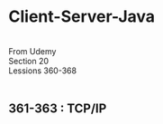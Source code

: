 # Client-Server-Java
<br>
From Udemy
<br>
Section 20
<br>
Lessions 360-368
<br><br>




<h2> 361-363 : TCP/IP </h2>













